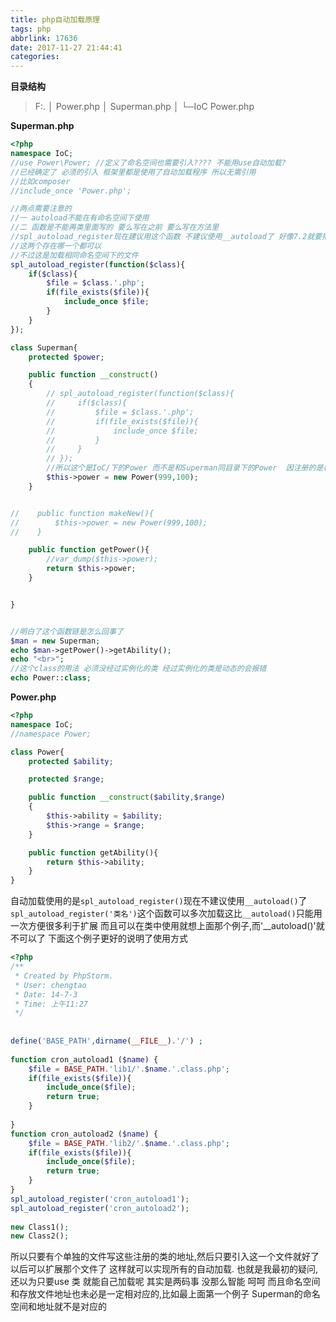 ```yaml
---
title: php自动加载原理
tags: php
abbrlink: 17636
date: 2017-11-27 21:44:41
categories:
---
```


**目录结构**
>F:.
│  Power.php
│  Superman.php
│
└─IoC
        Power.php


**Superman.php**
```php
<?php
namespace IoC;
//use Power\Power; //定义了命名空间也需要引入???? 不能用use自动加载?
//已经确定了 必须的引入 框架里都是使用了自动加载程序 所以无需引用
//比如composer
//include_once 'Power.php';

//两点需要注意的
//一 autoload不能在有命名空间下使用
//二 函数是不能再类里面写的 要么写在之前 要么写在方法里
//spl_autoload_register现在建议用这个函数 不建议使用__autoload了 好像7.2就要把他删掉了
//这两个存在哪一个都可以
//不过这是加载相同命名空间下的文件
spl_autoload_register(function($class){
    if($class){
        $file = $class.'.php';
        if(file_exists($file)){
            include_once $file;
        }
    }
});

class Superman{
    protected $power;

    public function __construct()
    {
        // spl_autoload_register(function($class){
        //     if($class){
        //         $file = $class.'.php';
        //         if(file_exists($file)){
        //             include_once $file;
        //         }
        //     }
        // });
        //所以这个是IoC/下的Power 而不是和Superman同目录下的Power  因注册的是相同命名空间IoC下的文件    
        $this->power = new Power(999,100);
    }


//    public function makeNew(){
//        $this->power = new Power(999,100);
//    }

    public function getPower(){
        //var_dump($this->power);
        return $this->power;
    }


}


//明白了这个函数链是怎么回事了
$man = new Superman;
echo $man->getPower()->getAbility();
echo "<br>";
//这个class的用法 必须没经过实例化的类 经过实例化的类是动态的会报错
echo Power::class;
```

<!--more-->

**Power.php**

```php
<?php
namespace IoC;
//namespace Power;

class Power{
    protected $ability;

    protected $range;

    public function __construct($ability,$range)
    {
        $this->ability = $ability;
        $this->range = $range;
    }

    public function getAbility(){
        return $this->ability;
    }
}
```

自动加载使用的是`spl_autoload_register()`现在不建议使用`__autoload()`了
`spl_autoload_register('类名')`这个函数可以多次加载这比`__autoload()`只能用一次方便很多利于扩展
而且可以在类中使用就想上面那个例子,而'__autoload()'就不可以了
下面这个例子更好的说明了使用方式
```php
<?php
/**
 * Created by PhpStorm.
 * User: chengtao
 * Date: 14-7-3
 * Time: 上午11:27
 */
 
 
define('BASE_PATH',dirname(__FILE__).'/') ;
 
function cron_autoload1 ($name) {
    $file = BASE_PATH.'lib1/'.$name.'.class.php';
    if(file_exists($file)){
        include_once($file);
        return true;
    }
 
}
function cron_autoload2 ($name) {
    $file = BASE_PATH.'lib2/'.$name.'.class.php';
    if(file_exists($file)){
        include_once($file);
        return true;
    }
}
spl_autoload_register('cron_autoload1');
spl_autoload_register('cron_autoload2');
 
new Class1();
new Class2();
```

所以只要有个单独的文件写这些注册的类的地址,然后只要引入这一个文件就好了
以后可以扩展那个文件了
这样就可以实现所有的自动加载.
也就是我最初的疑问,还以为只要use 类 就能自己加载呢 其实是两码事 没那么智能 呵呵
而且命名空间和存放文件地址也未必是一定相对应的,比如最上面第一个例子 Superman的命名空间和地址就不是对应的